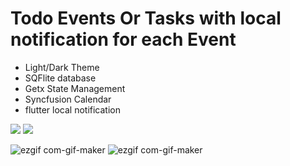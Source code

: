 # Todo Events Or Tasks with local notification for each Event 
 
 - Light/Dark Theme
 - SQFlite database
 -  Getx State Management
 - Syncfusion Calendar 
 - flutter local notification

<img src="https://user-images.githubusercontent.com/78031951/173202162-dd62398f-fbf0-4471-a8a9-516e6126fb72.png">
<img src="https://user-images.githubusercontent.com/78031951/173202163-fffb8b10-8d47-4bf6-95e2-70cb2065dd89.png">


![ezgif com-gif-maker](https://user-images.githubusercontent.com/78031951/157430155-31326f52-489a-4989-98e6-bd5710bdbcea.gif)
![ezgif com-gif-maker](https://user-images.githubusercontent.com/78031951/157837268-0942788e-867e-4cbf-8bfa-c1de959a87c6.gif)


